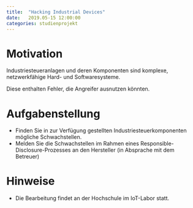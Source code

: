 ```yaml
---
title:	"Hacking Industrial Devices"
date:	2019.05-15 12:00:00
categories: studienprojekt
---
```


Motivation
==========
Industriesteueranlagen und deren Komponenten sind komplexe, netzwerkfähige
Hard- und Softwaresysteme.

Diese enthalten Fehler, die Angreifer ausnutzen könnten.


Aufgabenstellung
================
* Finden Sie in zur Verfügung gestellten Industriesteuerkomponenten mögliche Schwachstellen.
* Melden Sie die Schwachstellen im Rahmen eines Responsible-Disclosure-Prozesses an den Hersteller (in Absprache mit dem Betreuer)

Hinweise
========
* Die Bearbeitung findet an der Hochschule im IoT-Labor statt.